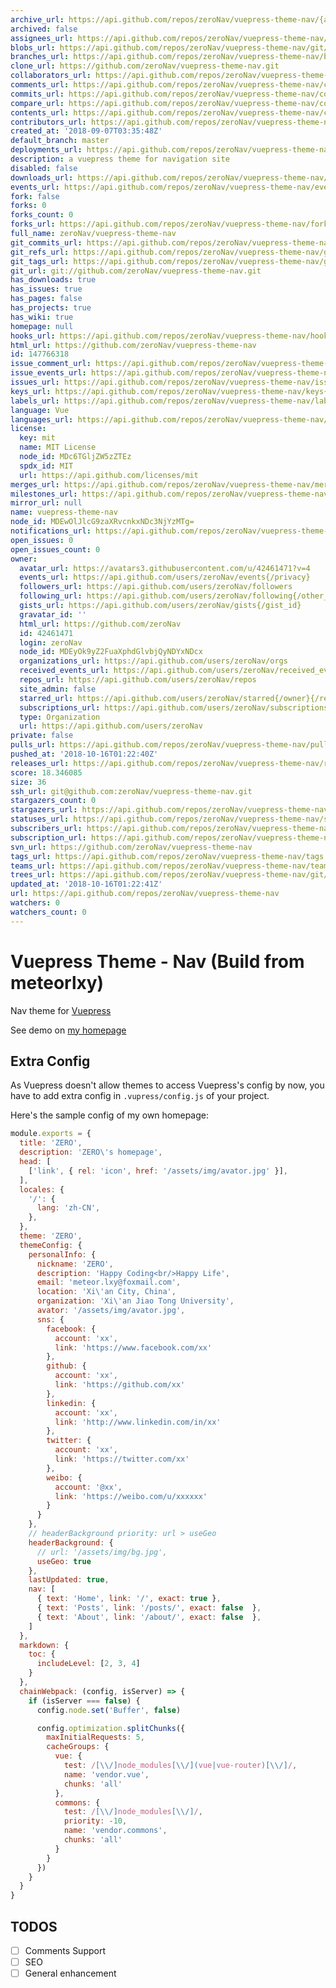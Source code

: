 ```yaml
---
archive_url: https://api.github.com/repos/zeroNav/vuepress-theme-nav/{archive_format}{/ref}
archived: false
assignees_url: https://api.github.com/repos/zeroNav/vuepress-theme-nav/assignees{/user}
blobs_url: https://api.github.com/repos/zeroNav/vuepress-theme-nav/git/blobs{/sha}
branches_url: https://api.github.com/repos/zeroNav/vuepress-theme-nav/branches{/branch}
clone_url: https://github.com/zeroNav/vuepress-theme-nav.git
collaborators_url: https://api.github.com/repos/zeroNav/vuepress-theme-nav/collaborators{/collaborator}
comments_url: https://api.github.com/repos/zeroNav/vuepress-theme-nav/comments{/number}
commits_url: https://api.github.com/repos/zeroNav/vuepress-theme-nav/commits{/sha}
compare_url: https://api.github.com/repos/zeroNav/vuepress-theme-nav/compare/{base}...{head}
contents_url: https://api.github.com/repos/zeroNav/vuepress-theme-nav/contents/{+path}
contributors_url: https://api.github.com/repos/zeroNav/vuepress-theme-nav/contributors
created_at: '2018-09-07T03:35:48Z'
default_branch: master
deployments_url: https://api.github.com/repos/zeroNav/vuepress-theme-nav/deployments
description: a vuepress theme for navigation site
disabled: false
downloads_url: https://api.github.com/repos/zeroNav/vuepress-theme-nav/downloads
events_url: https://api.github.com/repos/zeroNav/vuepress-theme-nav/events
fork: false
forks: 0
forks_count: 0
forks_url: https://api.github.com/repos/zeroNav/vuepress-theme-nav/forks
full_name: zeroNav/vuepress-theme-nav
git_commits_url: https://api.github.com/repos/zeroNav/vuepress-theme-nav/git/commits{/sha}
git_refs_url: https://api.github.com/repos/zeroNav/vuepress-theme-nav/git/refs{/sha}
git_tags_url: https://api.github.com/repos/zeroNav/vuepress-theme-nav/git/tags{/sha}
git_url: git://github.com/zeroNav/vuepress-theme-nav.git
has_downloads: true
has_issues: true
has_pages: false
has_projects: true
has_wiki: true
homepage: null
hooks_url: https://api.github.com/repos/zeroNav/vuepress-theme-nav/hooks
html_url: https://github.com/zeroNav/vuepress-theme-nav
id: 147766318
issue_comment_url: https://api.github.com/repos/zeroNav/vuepress-theme-nav/issues/comments{/number}
issue_events_url: https://api.github.com/repos/zeroNav/vuepress-theme-nav/issues/events{/number}
issues_url: https://api.github.com/repos/zeroNav/vuepress-theme-nav/issues{/number}
keys_url: https://api.github.com/repos/zeroNav/vuepress-theme-nav/keys{/key_id}
labels_url: https://api.github.com/repos/zeroNav/vuepress-theme-nav/labels{/name}
language: Vue
languages_url: https://api.github.com/repos/zeroNav/vuepress-theme-nav/languages
license:
  key: mit
  name: MIT License
  node_id: MDc6TGljZW5zZTEz
  spdx_id: MIT
  url: https://api.github.com/licenses/mit
merges_url: https://api.github.com/repos/zeroNav/vuepress-theme-nav/merges
milestones_url: https://api.github.com/repos/zeroNav/vuepress-theme-nav/milestones{/number}
mirror_url: null
name: vuepress-theme-nav
node_id: MDEwOlJlcG9zaXRvcnkxNDc3NjYzMTg=
notifications_url: https://api.github.com/repos/zeroNav/vuepress-theme-nav/notifications{?since,all,participating}
open_issues: 0
open_issues_count: 0
owner:
  avatar_url: https://avatars3.githubusercontent.com/u/42461471?v=4
  events_url: https://api.github.com/users/zeroNav/events{/privacy}
  followers_url: https://api.github.com/users/zeroNav/followers
  following_url: https://api.github.com/users/zeroNav/following{/other_user}
  gists_url: https://api.github.com/users/zeroNav/gists{/gist_id}
  gravatar_id: ''
  html_url: https://github.com/zeroNav
  id: 42461471
  login: zeroNav
  node_id: MDEyOk9yZ2FuaXphdGlvbjQyNDYxNDcx
  organizations_url: https://api.github.com/users/zeroNav/orgs
  received_events_url: https://api.github.com/users/zeroNav/received_events
  repos_url: https://api.github.com/users/zeroNav/repos
  site_admin: false
  starred_url: https://api.github.com/users/zeroNav/starred{/owner}{/repo}
  subscriptions_url: https://api.github.com/users/zeroNav/subscriptions
  type: Organization
  url: https://api.github.com/users/zeroNav
private: false
pulls_url: https://api.github.com/repos/zeroNav/vuepress-theme-nav/pulls{/number}
pushed_at: '2018-10-16T01:22:40Z'
releases_url: https://api.github.com/repos/zeroNav/vuepress-theme-nav/releases{/id}
score: 18.346085
size: 36
ssh_url: git@github.com:zeroNav/vuepress-theme-nav.git
stargazers_count: 0
stargazers_url: https://api.github.com/repos/zeroNav/vuepress-theme-nav/stargazers
statuses_url: https://api.github.com/repos/zeroNav/vuepress-theme-nav/statuses/{sha}
subscribers_url: https://api.github.com/repos/zeroNav/vuepress-theme-nav/subscribers
subscription_url: https://api.github.com/repos/zeroNav/vuepress-theme-nav/subscription
svn_url: https://github.com/zeroNav/vuepress-theme-nav
tags_url: https://api.github.com/repos/zeroNav/vuepress-theme-nav/tags
teams_url: https://api.github.com/repos/zeroNav/vuepress-theme-nav/teams
trees_url: https://api.github.com/repos/zeroNav/vuepress-theme-nav/git/trees{/sha}
updated_at: '2018-10-16T01:22:41Z'
url: https://api.github.com/repos/zeroNav/vuepress-theme-nav
watchers: 0
watchers_count: 0
---
```


# Vuepress Theme - Nav (Build from meteorlxy)

Nav theme for [Vuepress](https://vuepress.vuejs.org)

See demo on [my homepage](https://zeronav.github.io)

## Extra Config

As Vuepress doesn't allow themes to access Vuepress's config by now, you have to add extra config in `.vupress/config.js` of your project.

Here's the sample config of my own homepage:

```js
module.exports = {
  title: 'ZERO',
  description: 'ZERO\'s homepage',
  head: [
    ['link', { rel: 'icon', href: '/assets/img/avator.jpg' }],
  ],
  locales: {
    '/': {
      lang: 'zh-CN',
    },
  },
  theme: 'ZERO',
  themeConfig: {
    personalInfo: {
      nickname: 'ZERO',
      description: 'Happy Coding<br/>Happy Life',
      email: 'meteor.lxy@foxmail.com',
      location: 'Xi\'an City, China',
      organization: 'Xi\'an Jiao Tong University',
      avator: '/assets/img/avator.jpg',
      sns: {
        facebook: {
          account: 'xx',
          link: 'https://www.facebook.com/xx'
        },
        github: {
          account: 'xx',
          link: 'https://github.com/xx'
        },
        linkedin: {
          account: 'xx',
          link: 'http://www.linkedin.com/in/xx'
        },
        twitter: {
          account: 'xx',
          link: 'https://twitter.com/xx'
        },
        weibo: {
          account: '@xx',
          link: 'https://weibo.com/u/xxxxxx'
        }
      }
    },
    // headerBackground priority: url > useGeo
    headerBackground: {
      // url: '/assets/img/bg.jpg',
      useGeo: true
    },
    lastUpdated: true,
    nav: [
      { text: 'Home', link: '/', exact: true },
      { text: 'Posts', link: '/posts/', exact: false  },
      { text: 'About', link: '/about/', exact: false  }, 
    ]
  },
  markdown: {
    toc: {
      includeLevel: [2, 3, 4]
    }
  },
  chainWebpack: (config, isServer) => {
    if (isServer === false) {
      config.node.set('Buffer', false)

      config.optimization.splitChunks({
        maxInitialRequests: 5,
        cacheGroups: {
          vue: {
            test: /[\\/]node_modules[\\/](vue|vue-router)[\\/]/,
            name: 'vendor.vue',
            chunks: 'all'
          },
          commons: {
            test: /[\\/]node_modules[\\/]/,
            priority: -10,
            name: 'vendor.commons',
            chunks: 'all'
          }
        }
      })
    }
  }
}
```

## TODOS

- [ ] Comments Support
- [ ] SEO
- [ ] General enhancement

